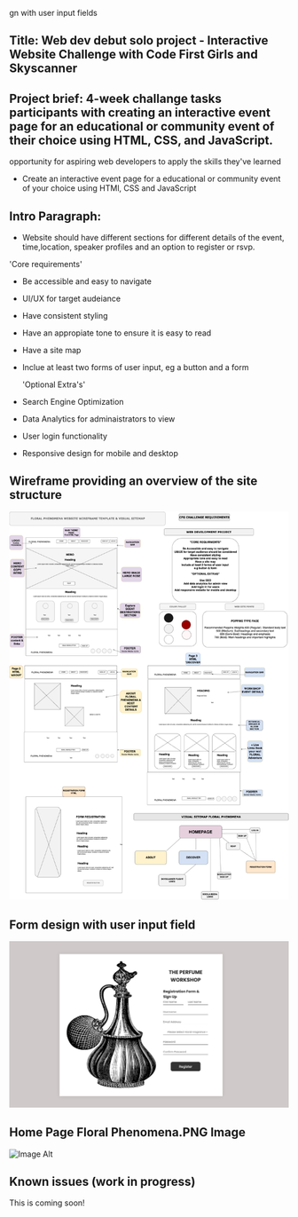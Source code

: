 gn with user input fields<!---Name of Project ---->
## Title: Web dev debut solo project - Interactive Website Challenge with Code First Girls and Skyscanner
<!--One liner what it does-->
## Project brief: 4-week challange tasks participants with creating an interactive event page for an educational or community event of their choice using HTML, CSS, and JavaScript.
opportunity for aspiring web developers to apply the skills they've learned 


<!---What the project is--->
- Create an interactive event page for a educational or community event of your choice using HTMl, CSS and JavaScript


## Intro Paragraph:
<!--Waht it does-->
- Website should have different sections for different details of the event, time,location, speaker profiles and an option to register or rsvp.

<!--How it is used-->
 'Core requirements' 
- Be accessible and easy to navigate
- UI/UX for target audeiance
- Have consistent styling
- Have an appropiate tone to ensure it is easy to read
- Have a site map
- Inclue at least two forms of user input, eg a button and a form

  'Optional Extra's'
- Search Engine Optimization
- Data Analytics for adminaistrators to view
- User login functionality
- Responsive design for mobile and desktop
  
<!---Visual Helper or Diagram--->

## Wireframe providing an overview of the site structure
![Image Alt](https://github.com/RioGra/interactive-webdev-debut/blob/6510e1dd9817a60c00969cd1c07913b7f7ee15a8/wireframe.gr.draw.io.png)

## Form design with user input field
![Image Alt](https://github.com/RioGra/interactive-webdev-debut/blob/5746334b8391497dccfea84c34b3847ec9826795/form.png)

## Home Page Floral Phenomena.PNG Image
![Image Alt]()

<!---Know issues (work in progress)--->
## Known issues (work in progress)
This is coming soon!

